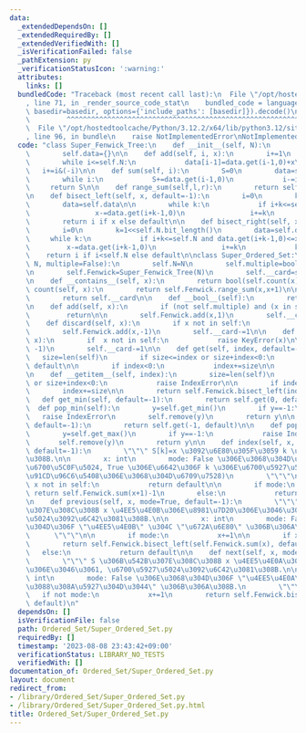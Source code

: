 ```yaml
---
data:
  _extendedDependsOn: []
  _extendedRequiredBy: []
  _extendedVerifiedWith: []
  _isVerificationFailed: false
  _pathExtension: py
  _verificationStatusIcon: ':warning:'
  attributes:
    links: []
  bundledCode: "Traceback (most recent call last):\n  File \"/opt/hostedtoolcache/Python/3.12.2/x64/lib/python3.12/site-packages/onlinejudge_verify/documentation/build.py\"\
    , line 71, in _render_source_code_stat\n    bundled_code = language.bundle(stat.path,\
    \ basedir=basedir, options={'include_paths': [basedir]}).decode()\n          \
    \         ^^^^^^^^^^^^^^^^^^^^^^^^^^^^^^^^^^^^^^^^^^^^^^^^^^^^^^^^^^^^^^^^^^^^^^^^^^^^^^^^^\n\
    \  File \"/opt/hostedtoolcache/Python/3.12.2/x64/lib/python3.12/site-packages/onlinejudge_verify/languages/python.py\"\
    , line 96, in bundle\n    raise NotImplementedError\nNotImplementedError\n"
  code: "class Super_Fenwick_Tree:\n    def __init__(self, N):\n        self.N=N\n\
    \        self.data={}\n\n    def add(self, i, x):\n        i+=1\n        data=self.data\n\
    \        while i<=self.N:\n            data[i-1]=data.get(i-1,0)+x\n         \
    \   i+=i&(-i)\n\n    def sum(self, i):\n        S=0\n        data=self.data\n\
    \        while i:\n            S+=data.get(i-1,0)\n            i-=i&(-i)\n   \
    \     return S\n\n    def range_sum(self,l,r):\n        return self.sum(r)-self.sum(l)\n\
    \n    def bisect_left(self, x, default=-1):\n        i=0\n        k=1<<self.N.bit_length()\n\
    \        data=self.data\n\n        while k:\n            if i+k<=self.N and data.get(i+k-1,0)<x:\n\
    \                x-=data.get(i+k-1,0)\n                i+=k\n            k>>=1\n\
    \        return i if x else default\n\n    def bisect_right(self, x, default=-1):\n\
    \        i=0\n        k=1<<self.N.bit_length()\n        data=self.data\n\n   \
    \     while k:\n            if i+k<=self.N and data.get(i+k-1,0)<=x:\n       \
    \         x-=data.get(i+k-1,0)\n                i+=k\n            k>>=1\n    \
    \    return i if i<self.N else default\n\nclass Super_Ordered_Set:\n    def __init__(self,\
    \ N, multiple=False):\n        self.N=N\n        self.multiple=bool(multiple)\n\
    \n        self.Fenwick=Super_Fenwick_Tree(N)\n        self.__card=self.Fenwick.sum(N)\n\
    \n    def __contains__(self, x):\n        return bool(self.count(x))\n\n    def\
    \ count(self, x):\n        return self.Fenwick.range_sum(x,x+1)\n\n    def __len__(self):\n\
    \        return self.__card\n\n    def __bool__(self):\n        return bool(len(self))\n\
    \n    def add(self, x):\n        if (not self.multiple) and (x in self):\n   \
    \         return\n\n        self.Fenwick.add(x,1)\n        self.__card+=1\n\n\
    \    def discard(self, x):\n        if x not in self:\n            return\n\n\
    \        self.Fenwick.add(x,-1)\n        self.__card-=1\n\n    def remove(self,\
    \ x):\n        if  x not in self:\n            raise KeyError(x)\n\n        self.Fenwick.add(x,\
    \ -1)\n        self.__card-=1\n\n    def get(self, index, default=-1):\n     \
    \   size=len(self)\n        if size<=index or size+index<0:\n            return\
    \ default\n\n        if index<0:\n            index+=size\n\n        return self.Fenwick.bisect_left(index+1)\n\
    \n    def __getitem__(self, index):\n        size=len(self)\n        if size<=index\
    \ or size+index<0:\n            raise IndexError\n\n        if index<0:\n    \
    \        index+=size\n\n        return self.Fenwick.bisect_left(index+1)\n\n \
    \   def get_min(self, default=-1):\n        return self.get(0, default)\n\n  \
    \  def pop_min(self):\n        y=self.get_min()\n        if y==-1:\n         \
    \   raise IndexError\n        self.remove(y)\n        return y\n\n    def get_max(self,\
    \ default=-1):\n        return self.get(-1, default)\n\n    def pop_max(self):\n\
    \        y=self.get_max()\n        if y==-1:\n            raise IndexError\n \
    \       self.remove(y)\n        return y\n\n    def index(self, x, mode=False,\
    \ default=-1):\n        \"\"\" S[k]=x \u3092\u6E80\u305F\u3059 k \u3092\u6C42\u3081\
    \u308B.\n\n        x: int\n        mode: False \u306E\u3068\u304D\u306F k \u306E\
    \u6700\u5C0F\u5024, True \u306E\u6642\u306F k \u306E\u6700\u5927\u5024 (\u591A\
    \u91CD\u96C6\u5408\u306E\u3068\u304D\u6709\u7528)\n        \"\"\"\n\n        if\
    \ x not in self:\n            return default\n\n        if mode:\n           \
    \ return self.Fenwick.sum(x+1)-1\n        else:\n            return self.Fenwick.sum(x)\n\
    \n    def previous(self, x, mode=True, default=-1):\n        \"\"\" S \u306B\u542B\
    \u307E\u308C\u308B x \u4EE5\u4E0B\u306E\u8981\u7D20\u306E\u3046\u3061, \u6700\u5927\
    \u5024\u3092\u6C42\u3081\u308B.\n\n        x: int\n        mode: False \u306E\u3068\
    \u304D\u306F \"\u4EE5\u4E0B\" \u304C \"\u672A\u6E80\" \u306B\u306A\u308B.\n  \
    \      \"\"\"\n\n        if mode:\n            x+=1\n\n        if x>=0:\n    \
    \        return self.Fenwick.bisect_left(self.Fenwick.sum(x), default)\n     \
    \   else:\n            return default\n\n    def next(self, x, mode=True, default=-1):\n\
    \        \"\"\" S \u306B\u542B\u307E\u308C\u308B x \u4EE5\u4E0A\u306E\u8981\u7D20\
    \u306E\u3046\u3061, \u6700\u5927\u5024\u3092\u6C42\u3081\u308B.\n\n        x:\
    \ int\n        mode: False \u306E\u3068\u304D\u306F \"\u4EE5\u4E0A\" \u304C \"\
    \u3088\u308A\u5927\u304D\u3044\" \u306B\u306A\u308B.\n        \"\"\"\n\n     \
    \   if not mode:\n            x+=1\n        return self.Fenwick.bisect_right(self.Fenwick.sum(x),\
    \ default)\n"
  dependsOn: []
  isVerificationFile: false
  path: Ordered_Set/Super_Ordered_Set.py
  requiredBy: []
  timestamp: '2023-08-08 23:43:42+09:00'
  verificationStatus: LIBRARY_NO_TESTS
  verifiedWith: []
documentation_of: Ordered_Set/Super_Ordered_Set.py
layout: document
redirect_from:
- /library/Ordered_Set/Super_Ordered_Set.py
- /library/Ordered_Set/Super_Ordered_Set.py.html
title: Ordered_Set/Super_Ordered_Set.py
---
```

